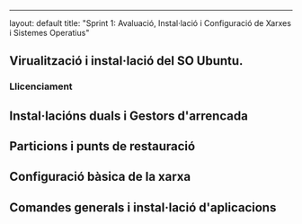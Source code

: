 ---
layout: default
title: "Sprint 1: Avaluació, Instal·lació i Configuració de Xarxes i Sistemes Operatius"


## Virualització i instal·lació del SO Ubuntu.
### Llicenciament
## Instal·lacións duals i Gestors d'arrencada
## Particions i punts de restauració
## Configuració bàsica de la xarxa
## Comandes generals i instal·lació d'aplicacions
